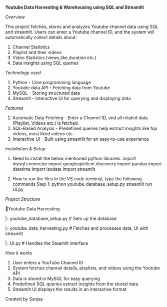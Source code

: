 **Youtube Data Harvesting & Warehousing using SQL and Streamlit**

*Overview*

This project fetches, stores and analyzes Youtube channel data using SQL and streamlit. Users can enter a Youtube channel ID, and the system will automatically collect details about:
  1. Channel Statistics
  2. Playlist and their videos
  3. Video Statistics (views,like,duration etc.)
  4. Data insights using SQL queries

*Technology used*

 1. Python - Core programming language
 2. Youtube data API - Fetching data from Youtube
 3. MySQL - Storing structured data
 4. Streamlit - Interactive UI for querying and displaying data

*Features* 

 1. Automatic Data Fetching - Enter a Channel ID, and all related data (Playlist, Videos etc.) is fetched.
 2. SQL-Based Analysis - Predefined queries help extract insights like top videos, most liked videos etc.
 3. Interactive UI - Built using streamlit for an easy-to-use experience

*Installation & Setup*

 1. Need to install the below mentioned python libraries.
    import mysql.connector
    import googleapiclient.discovery
    import pandas
    import datetime
    import isodate
    import streamlit

2. How to run the files
   In the VS code terminal, type the following commands
   Step 1: python youtube_database_setup.py
   streamlit run UI.py

*Project Structure*

📂Youtube Data Harvesting

|- youtube_database_setup.py  # Sets up the database

|- youtube_data_harvesting.py # Fetches and processes data, UI with streamlit

|- UI.py                      # Handles the Steamlit interface


*How it works*

 1. User enters a YouTube Channel ID
 2. System fetches channel details, playlists, and videos using the Youtube API
 3. Data is stored in MySQL for easy querying
 4. Predefined SQL queries extract insights from the stored data
 5. Streamlit UI displays the results in an interactive format

Created by
Sanjay

   
